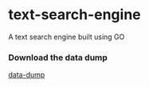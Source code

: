 # text-search-engine
A text search engine built using GO

### Download the data dump 
[data-dump](https://dumps.wikimedia.org/enwiki/latest/enwiki-latest-abstract1.xml.gz)
